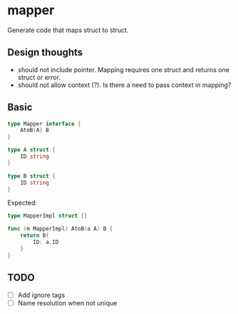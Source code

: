 # mapper

Generate code that maps struct to struct.

## Design thoughts
- should not include pointer. Mapping requires one struct and returns one struct or error.
- should not allow context (?). Is there a need to pass context in mapping?


## Basic

```go
type Mapper interface {
	AtoB(A) B
}

type A struct {
	ID string
}

type B struct {
	ID string
}
```

Expected:
```go
type MapperImpl struct {}

func (m MapperImpl) AtoB(a A) B {
	return B{
		ID: a.ID
	}
}
```

## TODO

- [ ] Add ignore tags
- [ ] Name resolution when not unique
